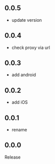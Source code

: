 ## 0.0.5
* update version

## 0.0.4
* check proxy via url

## 0.0.3
* add android

## 0.0.2
* add iOS

## 0.0.1
* rename

## 0.0.0
Release
